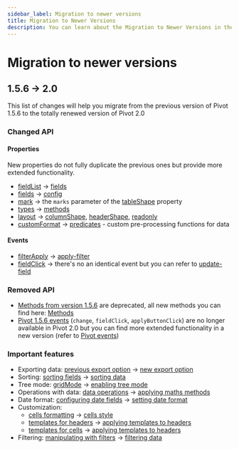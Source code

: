 ```yaml
---
sidebar_label: Migration to newer versions
title: Migration to Newer Versions
description: You can learn about the Migration to Newer Versions in the documentation of the DHTMLX JavaScript Pivot library. Browse developer guides and API reference, try out code examples and live demos, and download a free 30-day evaluation version of DHTMLX Pivot.
---
```


# Migration to newer versions

## 1.5.6 -> 2.0

This list of changes will help you migrate from the previous version of Pivot 1.5.6 to the totally renewed version of Pivot 2.0

### Changed API

#### Properties

New properties do not fully duplicate the previous ones but provide more extended functionality. 

- [fieldList](https://docs.dhtmlx.com/pivot/api__pivot_fieldlist_config.html) -> [fields](/api/config/fields-property)
- [fields](https://docs.dhtmlx.com/pivot/api__pivot_fields_config.html) ->  [config](/api/config/config-property)
- [mark](https://docs.dhtmlx.com/pivot/api__pivot_mark_config.html) -> the `marks` parameter of the [tableShape](/api/config/tableshape-property) property
- [types](https://docs.dhtmlx.com/pivot/api__pivot_types_config.html) -> [methods](/api/config/methods-property)
- [layout](https://docs.dhtmlx.com/pivot/api__pivot_layout_config.html) -> [columnShape](/api/config/columnshape-property), [headerShape](/api/config/headershape-property), [readonly](/api/config/readonly-property)
- [customFormat](https://docs.dhtmlx.com/pivot/api__pivot_customformat_config.html) -> [predicates](/api/config/predicates-property) - custom pre-processing functions for data

#### Events

- [filterApply](https://docs.dhtmlx.com/pivot/api__pivot_filterapply_event.html) -> [apply-filter](/api/events/apply-filter-event)
- [fieldClick](https://docs.dhtmlx.com/pivot/api__pivot_fieldclick_event.html) -> there's no an identical event but you can refer to [update-field](/api/events/update-value-event)

### Removed API

- [Methods from version 1.5.6](https://docs.dhtmlx.com/pivot/api__refs__pivot_methods.html) are deprecated, all new methods you can find here: [Methods](/api/overview/main-overview#pivot-methods)
- [Pivot 1.5.6 events](https://docs.dhtmlx.com/pivot/api__refs__pivot_events.html) (`change`, `fieldClick`, `applyButtonClick`) are no longer available in Pivot 2.0 but you can find more extended functionality in a new version (refer to [Pivot events](/api/overview/events-overview))

### Important features 

- Exporting data: [previous export option](https://docs.dhtmlx.com/pivot/guides__export.html) -> [new export option](/guides/loading-exporting-data#exporting-data)
- Sorting: [sorting fields](https://docs.dhtmlx.com/pivot/guides__configuration.html#configuringfields) -> [sorting data](/guides/working-with-data#sorting-data)
- Tree mode: [gridMode](https://docs.dhtmlx.com/pivot/guides__configuration.html#gridmode) -> [enabling tree mode](/guides/configuration#enabling-the-tree-mode)
- Operations with data: [data operations](https://docs.dhtmlx.com/pivot/guides__working_with_pivot.html#definingdataoperations) -> [applying maths methods](/guides/working-with-data#applying-maths-methods)
- Date format: [configuring date fields](https://docs.dhtmlx.com/pivot/guides__configuration.html#configuringdatefields) ->
[setting date format](/guides/loading-exporting-data#setting-date-format)
- Customization: 
  - [cells formatting](https://docs.dhtmlx.com/pivot/guides__customization.html#conditionalformattingofcells) -> [cells style](/guides/stylization#cell-style)
  - [templates for headers](https://docs.dhtmlx.com/pivot/guides__customization.html#settingtemplatesforheaders) ->
  [applying templates to headers](/guides/configuration#applying-templates-to-headers)
  - [templates for cells](https://docs.dhtmlx.com/pivot/guides__customization.html#settingtemplatesforcells) ->
  [applying templates to headers](/guides/configuration#applying-templates-to-cells)
- Filtering: [manipulating with filters](https://docs.dhtmlx.com/pivot/guides__using_filters.html) -> [filtering data](/guides/working-with-data#filtering-data)







